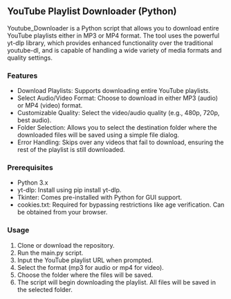 ## YouTube Playlist Downloader (Python)

Youtube_Downloader is a Python script that allows you to download entire YouTube playlists either in MP3 or MP4 format. The tool uses the powerful yt-dlp library, which provides enhanced functionality over the traditional youtube-dl, and is capable of handling a wide variety of media formats and quality settings.

### Features
- Download Playlists: Supports downloading entire YouTube playlists.
- Select Audio/Video Format: Choose to download in either MP3 (audio) or MP4 (video) format.
- Customizable Quality: Select the video/audio quality (e.g., 480p, 720p, best audio).
- Folder Selection: Allows you to select the destination folder where the downloaded files will be saved using a simple file dialog.
- Error Handling: Skips over any videos that fail to download, ensuring the rest of the playlist is still downloaded.

### Prerequisites
- Python 3.x
- yt-dlp: Install using pip install yt-dlp.
- Tkinter: Comes pre-installed with Python for GUI support.
- cookies.txt: Required for bypassing restrictions like age verification. Can be obtained from your browser.

### Usage
1. Clone or download the repository.
2. Run the main.py script.
3. Input the YouTube playlist URL when prompted.
4. Select the format (mp3 for audio or mp4 for video).
5. Choose the folder where the files will be saved.
6. The script will begin downloading the playlist. All files will be saved in the selected folder.
